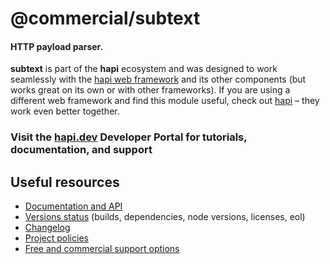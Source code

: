 # @commercial/subtext

#### HTTP payload parser.

**subtext** is part of the **hapi** ecosystem and was designed to work seamlessly with the [hapi web framework](https://hapi.dev) and its other components (but works great on its own or with other frameworks). If you are using a different web framework and find this module useful, check out [hapi](https://hapi.dev) – they work even better together.

### Visit the [hapi.dev](https://hapi.dev) Developer Portal for tutorials, documentation, and support

## Useful resources

- [Documentation and API](https://hapi.dev/family/subtext/)
- [Versions status](https://hapi.dev/resources/status/#subtext) (builds, dependencies, node versions, licenses, eol)
- [Changelog](https://hapi.dev/family/subtext/changelog/)
- [Project policies](https://hapi.dev/policies/)
- [Free and commercial support options](https://hapi.dev/support/)
